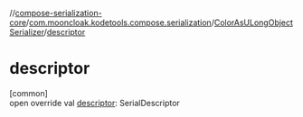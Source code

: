 //[compose-serialization-core](../../../index.md)/[com.mooncloak.kodetools.compose.serialization](../index.md)/[ColorAsULongObjectSerializer](index.md)/[descriptor](descriptor.md)

# descriptor

[common]\
open override val [descriptor](descriptor.md): SerialDescriptor
